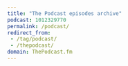 ```yaml
---
title: "The Podcast episodes archive"
podcast: 1012329770
permalink: /podcast/
redirect_from:
 - /tag/podcast/
 - /thepodcast/
domain: ThePodcast.fm
---
```


